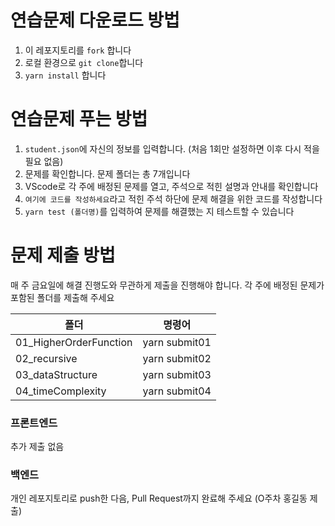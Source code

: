 # 연습문제 다운로드 방법
  1. 이 레포지토리를 `fork` 합니다
  2. 로컬 환경으로 `git clone`합니다
  3. `yarn install` 합니다

# 연습문제 푸는 방법
  1. `student.json`에 자신의 정보를 입력합니다. (처음 1회만 설정하면 이후 다시 적을 필요 없음)
  2. 문제를 확인합니다. 문제 폴더는 총 7개입니다
  3. VScode로 각 주에 배정된 문제를 열고, 주석으로 적힌 설명과 안내를 확인합니다
  4. `여기에 코드를 작성하세요`라고 적힌 주석 하단에 문제 해결을 위한 코드를 작성합니다
  5. `yarn test (폴더명)`를 입력하여 문제를 해결했는 지 테스트할 수 있습니다

# 문제 제출 방법
매 주 금요일에 해결 진행도와 무관하게 제출을 진행해야 합니다.
각 주에 배정된 문제가 포함된 폴더를 제출해 주세요

| 폴더 | 명령어 |
| --- | --- |
| 01_HigherOrderFunction | yarn submit01 |
| 02_recursive | yarn submit02 |
| 03_dataStructure | yarn submit03 |
| 04_timeComplexity | yarn submit04 |


### 프론트엔드

추가 제출 없음

### 백엔드

개인 레포지토리로 push한 다음, Pull Request까지 완료해 주세요 (O주차 홍길동 제출)
